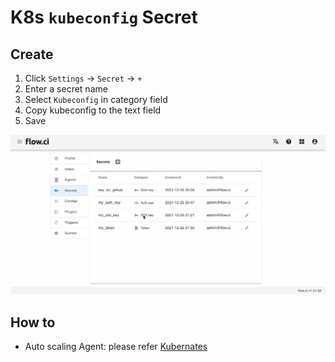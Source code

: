 # K8s `kubeconfig` Secret

## Create

1. Click `Settings` -> `Secret` -> `+`
2. Enter a secret name
3. Select `Kubeconfig` in category field
4. Copy kubeconfig to the text field
5. Save

![create ssh rsa](../../images/secret/create_kubeconfig.gif)

## How to

- Auto scaling Agent: please refer [Kubernates](en/agents/k8s_host.md#auto-scalling-on-k8s-cluster)